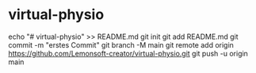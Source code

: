 # virtual-physio
echo "# virtual-physio" >> README.md 
git init 
git add README.md 
git commit -m "erstes Commit" 
git branch -M main 
git remote add origin https://github.com/Lemonsoft-creator/virtual-physio.git
 git push -u origin main
